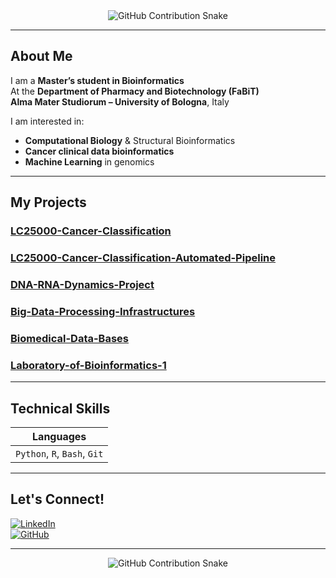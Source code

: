 <div align="center">
  <picture>
    <source media="(prefers-color-scheme: dark)"
      srcset="https://raw.githubusercontent.com/AmirAynede/AmirAynede/output/github-snake-dark.svg">
    <source media="(prefers-color-scheme: light)"
      srcset="https://raw.githubusercontent.com/AmirAynede/AmirAynede/output/github-snake.svg">
    <img src="https://raw.githubusercontent.com/AmirAynede/AmirAynede/output/github-snake.svg"
         alt="GitHub Contribution Snake">
  </picture>
</div>



---

## About Me

I am a **Master’s student in Bioinformatics**  
At the **Department of Pharmacy and Biotechnology (FaBiT)**  
**Alma Mater Studiorum – University of Bologna**, Italy

I am interested in:
- **Computational Biology** & Structural Bioinformatics  
- **Cancer clinical data bioinformatics**
- **Machine Learning** in genomics  

---

## My Projects

### [LC25000-Cancer-Classification](https://github.com/AmirAynede/LC25000-Cancer-Classification)
### [LC25000-Cancer-Classification-Automated-Pipeline](https://github.com/AmirAynede/LC25000-Cancer-Classification-Automated-Pipeline)
### [DNA-RNA-Dynamics-Project](https://github.com/AmirAynede/DNA-RNA-Dynamics-Project)
### [Big-Data-Processing-Infrastructures](https://github.com/AmirAynede/Big-Data-Processing-Infrastructures)
### [Biomedical-Data-Bases](https://github.com/AmirAynede/Biomedical-Data-Bases)
### [Laboratory-of-Bioinformatics-1](https://github.com/AmirAynede/Laboratory-of-Bioinformatics-1)
---

## Technical Skills

| Languages |
|-------------------|
| `Python`, `R`, `Bash`, `Git` |

---

## Let's Connect!

[![LinkedIn](https://img.shields.io/badge/LinkedIn-AmirAynede-blue?logo=linkedin)](https://www.linkedin.com/in/amir-aynede-b76840169/)  
[![GitHub](https://img.shields.io/badge/GitHub-AmirAynede-black?logo=github)](https://github.com/AmirAynede)

---

<div align="center">
  <picture>
    <source media="(prefers-color-scheme: dark)" srcset="https://raw.githubusercontent.com/AmirAynede/AmirAynede/output/github-snake-dark.svg">
    <source media="(prefers-color-scheme: light)" srcset="https://raw.githubusercontent.com/AmirAynede/AmirAynede/output/github-snake.svg">
    <img alt="GitHub Contribution Snake" src="https://raw.githubusercontent.com/AmirAynede/AmirAynede/output/github-snake.svg" />
  </picture>
</div>
